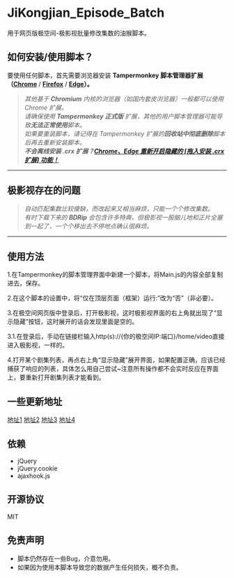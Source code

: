 # JiKongjian_Episode_Batch
用于网页版极空间-极影视批量修改集数的油猴脚本。

## 如何安装/使用脚本？

要使用任何脚本，首先需要浏览器安装 **Tampermonkey  脚本管理器扩展（[Chrome](https://pan.lanzouv.com/b073l8d1e)** / **[Firefox](https://addons.mozilla.org/firefox/addon/tampermonkey/)** / **[Edge](https://microsoftedge.microsoft.com/addons/detail/tampermonkey/iikmkjmpaadaobahmlepeloendndfphd?hl=zh-CN)）。**  

> _其他基于 **Chromium** 内核的浏览器（如国内套皮浏览器）一般都可以使用 Chrome 扩展。_  
> _请确保使用 **Tampermonkey 正式版** 扩展，其他的用户脚本管理器可能导致**无法正常使用**脚本。_  
> _如果要重装脚本，请记得在 Tampermonkey 扩展的**回收站中彻底删除**脚本后再去重新安装脚本。_  
> _**不会离线安装 .crx 扩展？[Chrome、Edge 重新开启隐藏的 [拖入安装 .crx 扩展] 功能！](https://zhuanlan.zhihu.com/p/276027099)**_  
****

## 极影视存在的问题

 > _自动匹配集数比较傻缺，而改起来又相当麻烦，只能一个个修改集数。_  
 > _有时下载下来的 **BDRip** 会包含许多特典，但极影视一股脑儿地和正片全塞到一起了，一个个移出去不停地点确认很麻烦。_
 
****

## 使用方法

1.在Tampermonkey的脚本管理界面中新建一个脚本，将Main.js的内容全部复制进去，保存。

2.在这个脚本的设置中，将“仅在顶层页面（框架）运行:”改为“否”（非必要）。

3.在极空间网页版中登录后，打开极影视，这时极影视界面的右上角就出现了“显示隐藏”按钮，这时展开的话会发现里面是空的。

3.1.在登录后，手动在链接栏输入http(s)://{你的极空间IP:端口}/home/video直接进入极影视，一样的。

4.打开某个剧集列表，再点右上角“显示隐藏”展开界面，如果配置正确，应该已经捕获了响应的列表，具体怎么用自己尝试~注意所有操作都不会实时反应在界面上，要重新打开剧集列表才能看到。

##  一些更新地址

[地址1](https://jsd.cdn.zzko.cn/gh/sunjx17/JiKongjian_Episode_Batch@main/Main.js)
[地址2](https://raw.kgithub.com/sunjx17/JiKongjian_Episode_Batch/main/Main.js)
[地址3](https://ghproxy.net/https://raw.githubusercontent.com/sunjx17/JiKongjian_Episode_Batch/main/Main.js)
[地址4](https://fastly.jsdelivr.net/gh/sunjx17/JiKongjian_Episode_Batch@main/Main.js)

##  依赖

* jQuery 
* jQuery.cookie
* ajaxhook.js

##  开源协议

MIT

##  免责声明

+ 脚本仍然存在一些Bug，介意勿用。
+ 如果因为使用本脚本导致您的数据产生任何损失，概不负责。

